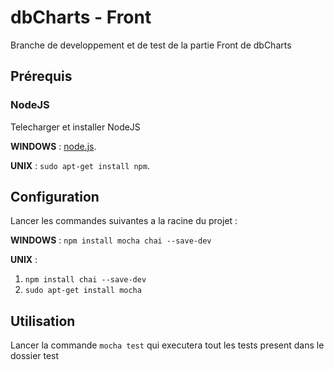 # dbCharts - Front

Branche de developpement et de test de la partie Front de dbCharts

## Prérequis

### NodeJS

Telecharger et installer NodeJS 

**WINDOWS** : [node.js](https://nodejs.org/en/).

**UNIX** : `sudo apt-get install npm`.

## Configuration

Lancer les commandes suivantes a la racine du projet : 

**WINDOWS** : `npm install mocha chai --save-dev` 

**UNIX** : 
 1. `npm install chai --save-dev`
 2. `sudo apt-get install mocha`

## Utilisation

Lancer la commande `mocha test` qui executera tout les tests present dans le dossier test
